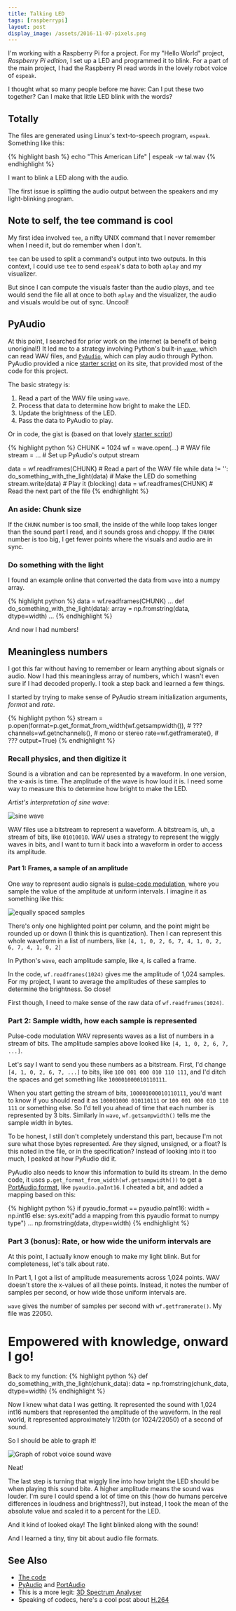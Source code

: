 ```yaml
---
title: Talking LED
tags: [raspberrypi]
layout: post
display_image: /assets/2016-11-07-pixels.png
---
```


I'm working with a Raspberry Pi for a project. For my "Hello World"
project, _Raspberry Pi edition_, I set up a LED and programmed it to
blink.  For a part of the main project, I had the Raspberry Pi read
words in the lovely robot voice of `espeak`.

I thought what so many people before me have: Can I put these two
together? Can I make that little LED blink with the words?


## Totally

The files are generated using Linux's text-to-speech program,
`espeak`. Something like this:

{% highlight bash %}
echo "This American Life" | espeak -w tal.wav
{% endhighlight %}

I want to blink a LED along with the audio.

The first issue is splitting the audio output between the speakers and
my light-blinking program.

## Note to self, the tee command is cool

My first idea involved `tee`, a nifty UNIX command that I never
remember when I need it, but do remember when I don't.

`tee` can be used to split a command's output into two outputs.  In
this context, I could use `tee` to send `espeak`'s data to both `aplay`
and my visualizer.

But since I can compute the visuals faster than the audio plays, and
`tee` would send the file all at once to both `aplay` and the
visualizer, the audio and visuals would be out of sync. Uncool!

## PyAudio

At this point, I searched for prior work on the internet (a benefit of
being unoriginal!) It led me to a strategy involving Python's built-in
[`wave`](https://docs.python.org/2/library/wave.html), which can read
WAV files, and
[`PyAudio`](http://people.csail.mit.edu/hubert/pyaudio/), which can
play audio through Python. PyAudio provided a nice
[starter script](http://people.csail.mit.edu/hubert/pyaudio/) on its
site, that provided most of the code for this project.

The basic strategy is:

1. Read a part of the WAV file using `wave`.
2. Process that data to determine how bright to make the LED.
3. Update the brightness of the LED.
4. Pass the data to PyAudio to play.

Or in code, the gist is (based on that lovely
[starter script](http://people.csail.mit.edu/hubert/pyaudio/))

{% highlight python %}
CHUNK = 1024
wf = wave.open(...)  # WAV file
stream = ...  # Set up PyAudio's output stream

data = wf.readframes(CHUNK)  # Read a part of the WAV file
while data != '':
    do_something_with_the_light(data)  # Make the LED do something
    stream.write(data)  # Play it (blocking)
    data = wf.readframes(CHUNK)  # Read the next part of the file
{% endhighlight %}

### An aside: Chunk size

If the `CHUNK` number is too small, the inside of the while loop takes
longer than the sound part I read, and it sounds gross and choppy. If
the `CHUNK` number is too big, I get fewer points where the visuals
and audio are in sync.

### Do something with the light

I found an example online that converted the data from `wave` into a
numpy array.

{% highlight python %}
data = wf.readframes(CHUNK)
...
def do_something_with_the_light(data):
    array = np.fromstring(data, dtype=width)
    ...
{% endhighlight %}

And now I had numbers!

## Meaningless numbers

I got this far without having to remember or learn anything about
signals or audio.  Now I had this meaningless array of numbers, which
I wasn't even sure if I had decoded properly. I took a step back and
learned a few things.

I started by trying to make sense of PyAudio stream initialization
arguments, _format_ and _rate_.

{% highlight python %}
stream = p.open(format=p.get_format_from_width(wf.getsampwidth()),  # ???
                channels=wf.getnchannels(),  # mono or stereo
                rate=wf.getframerate(),  # ???
                output=True)
{% endhighlight %}


### Recall physics, and then digitize it

Sound is a vibration and can be represented by a waveform. In one
version, the x-axis is time. The amplitude of the wave is how loud it
is. I need some way to measure this to determine how bright to make
the LED.


_Artist's interpretation of sine wave:_

![sine wave](/assets/2016-11-07-squiggle.png)

WAV files use a bitstream to represent a waveform. A bitstream is, uh,
a stream of bits, like `01010010`. WAV uses a strategy to represent
the wiggly waves in bits, and I want to turn it back into a waveform
in order to access its amplitude.


#### Part 1: Frames, a sample of an amplitude

One way to represent audio signals is
[pulse-code modulation](https://en.wikipedia.org/wiki/Pulse-code_modulation),
where you sample the value of the amplitude at uniform intervals. I
imagine it as something like this:

![equally spaced samples](/assets/2016-11-07-pixels.png)

There's only one highlighted point per column, and the point might be
rounded up or down (I think this is quantization). Then I can
represent this whole waveform in a list of numbers, like
`[4, 1, 0, 2, 6, 7, 4, 1, 0, 2, 6, 7, 4, 1, 0, 2]`

In Python's `wave`, each amplitude sample, like `4`, is called a frame.

In the code, `wf.readframes(1024)` gives me the amplitude of
1,024 samples.  For my project, I want to average the amplitudes of
these samples to determine the brightness. So close!

First though, I need to make sense of the raw data of
`wf.readframes(1024)`.

### Part 2: Sample width, how each sample is represented

Pulse-code modulation WAV represents waves as a list of numbers in
a stream of bits. The amplitude samples above looked like
`[4, 1, 0, 2, 6, 7, ...]`.

Let's say I want to send you these numbers as a bitstream. First, I'd
change `[4, 1, 0, 2, 6, 7, ...]` to bits, like `100 001 000 010 110 111`, and I'd
ditch the spaces and get something like `100001000010110111`.

When you start getting the stream of bits, `100001000010110111`, you'd want to
know if you should read it as
`100001000 010110111` or
`100 001 000 010 110 111` or something else.
So I'd tell you ahead of time that each number
is represented by 3 bits. Similarly in `wave`, `wf.getsampwidth()` tells me the sample width in bytes.

To be honest, I still don't completely understand this part, because
I'm not sure what those bytes represented. Are they signed,
unsigned, or a float? Is this noted in the file, or in the
specification? Instead of looking into it too much, I peaked at how
PyAudio did it.

PyAudio also needs to know this information to build its stream. In
the demo code, it uses `p.get_format_from_width(wf.getsampwidth())` to
get a [PortAudio format](http://portaudio.com/docs/v19-doxydocs/portaudio_8h.html#a4582d93c2c2e60e12be3d74c5fe00b96),
like `pyaudio.paInt16`. I cheated a bit, and added a mapping based on this:

{% highlight python %}
if pyaudio_format == pyaudio.paInt16:
    width = np.int16
else:
    sys.exit("add a mapping from this pyaudio format to numpy type")
...
np.fromstring(data, dtype=width)
{% endhighlight %}


### Part 3 (bonus): Rate, or how wide the uniform intervals are

At this point, I actually know enough to make my light blink. But for
completeness, let's talk about rate.

In Part 1, I got a list of amplitude measurements across 1,024
points. WAV doesn't store the x-values of all these points. Instead, it
notes the number of samples per second, or how wide those uniform
intervals are.

`wave` gives the number of samples per second with `wf.getframerate()`. My file was 22050.

# Empowered with knowledge, onward I go!

Back to my function:
{% highlight python %}
def do_something_with_the_light(chunk_data):
  data = np.fromstring(chunk_data, dtype=width)
{% endhighlight %}


Now I knew what data I was getting. It represented the sound with
1,024 int16 numbers that represented the amplitude of the waveform.
In the real world, it represented approximately 1/20th (or 1024/22050)
of a second of sound.

So I should be able to graph it!

![Graph of robot voice sound wave](/assets/2016-11-07-real.png)

Neat!

The last step is turning that wiggly line into how bright the LED
should be when playing this sound bite. A higher amplitude means the
sound was louder. I'm sure I could spend a lot of time on this (how do
humans perceive differences in loudness and brightness?), but instead,
I took the mean of the absolute value and scaled it to a percent for
the LED.

And it kind of looked okay! The light blinked along with the sound!

And I learned a tiny, tiny bit about audio file formats.


## See Also
* [The code](https://github.com/jessstringham/raspberrypi/blob/master/talking_led.py)
* [PyAudio](http://people.csail.mit.edu/hubert/pyaudio/) and [PortAudio](http://www.portaudio.com)
* This is a more legit: [3D Spectrum Analyser](https://www.youtube.com/watch?v=Vn39txtVIHc)
* Speaking of codecs, here's a cool post about [H.264](https://sidbala.com/h-264-is-magic/)
